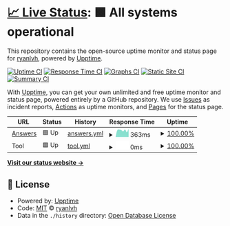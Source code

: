 # [📈 Live Status](https://demo.upptime.js.org): <!--live status--> **🟩 All systems operational**

This repository contains the open-source uptime monitor and status page for [ryanlvh](https://demo.upptime.js.org), powered by [Upptime](https://github.com/upptime/upptime).

[![Uptime CI](https://github.com/koj-co/upptime/workflows/Uptime%20CI/badge.svg)](https://github.com/koj-co/upptime/actions?query=workflow%3A%22Uptime+CI%22)
[![Response Time CI](https://github.com/koj-co/upptime/workflows/Response%20Time%20CI/badge.svg)](https://github.com/koj-co/upptime/actions?query=workflow%3A%22Response+Time+CI%22)
[![Graphs CI](https://github.com/koj-co/upptime/workflows/Graphs%20CI/badge.svg)](https://github.com/koj-co/upptime/actions?query=workflow%3A%22Graphs+CI%22)
[![Static Site CI](https://github.com/koj-co/upptime/workflows/Static%20Site%20CI/badge.svg)](https://github.com/koj-co/upptime/actions?query=workflow%3A%22Static+Site+CI%22)
[![Summary CI](https://github.com/koj-co/upptime/workflows/Summary%20CI/badge.svg)](https://github.com/koj-co/upptime/actions?query=workflow%3A%22Summary+CI%22)

With [Upptime](https://upptime.js.org), you can get your own unlimited and free uptime monitor and status page, powered entirely by a GitHub repository. We use [Issues](https://github.com/ryanlvh/monitor-forum-tool-uptime/issues) as incident reports, [Actions](https://github.com/ryanlvh/monitor-forum-tool-uptime/actions) as uptime monitors, and [Pages](https://demo.upptime.js.org) for the status page.

<!--start: status pages-->
<!-- This summary is generated by Upptime (https://github.com/upptime/upptime) -->
<!-- Do not edit this manually, your changes will be overwritten -->
<!-- prettier-ignore -->
| URL | Status | History | Response Time | Uptime |
| --- | ------ | ------- | ------------- | ------ |
| <img alt="" src="https://favicons.githubusercontent.com/answers.microsoft.com" height="13"> [Answers](https://answers.microsoft.com) | 🟩 Up | [answers.yml](https://github.com/ryanLvh/Monitor-forum-tool-uptime/commits/HEAD/history/answers.yml) | <details><summary><img alt="Response time graph" src="./graphs/answers/response-time-week.png" height="20"> 363ms</summary><br><a href="https://demo.upptime.js.org/history/answers"><img alt="Response time 397" src="https://img.shields.io/endpoint?url=https%3A%2F%2Fraw.githubusercontent.com%2FryanLvh%2FMonitor-forum-tool-uptime%2FHEAD%2Fapi%2Fanswers%2Fresponse-time.json"></a><br><a href="https://demo.upptime.js.org/history/answers"><img alt="24-hour response time 247" src="https://img.shields.io/endpoint?url=https%3A%2F%2Fraw.githubusercontent.com%2FryanLvh%2FMonitor-forum-tool-uptime%2FHEAD%2Fapi%2Fanswers%2Fresponse-time-day.json"></a><br><a href="https://demo.upptime.js.org/history/answers"><img alt="7-day response time 363" src="https://img.shields.io/endpoint?url=https%3A%2F%2Fraw.githubusercontent.com%2FryanLvh%2FMonitor-forum-tool-uptime%2FHEAD%2Fapi%2Fanswers%2Fresponse-time-week.json"></a><br><a href="https://demo.upptime.js.org/history/answers"><img alt="30-day response time 397" src="https://img.shields.io/endpoint?url=https%3A%2F%2Fraw.githubusercontent.com%2FryanLvh%2FMonitor-forum-tool-uptime%2FHEAD%2Fapi%2Fanswers%2Fresponse-time-month.json"></a><br><a href="https://demo.upptime.js.org/history/answers"><img alt="1-year response time 397" src="https://img.shields.io/endpoint?url=https%3A%2F%2Fraw.githubusercontent.com%2FryanLvh%2FMonitor-forum-tool-uptime%2FHEAD%2Fapi%2Fanswers%2Fresponse-time-year.json"></a></details> | <details><summary><a href="https://demo.upptime.js.org/history/answers">100.00%</a></summary><a href="https://demo.upptime.js.org/history/answers"><img alt="All-time uptime 99.98%" src="https://img.shields.io/endpoint?url=https%3A%2F%2Fraw.githubusercontent.com%2FryanLvh%2FMonitor-forum-tool-uptime%2FHEAD%2Fapi%2Fanswers%2Fuptime.json"></a><br><a href="https://demo.upptime.js.org/history/answers"><img alt="24-hour uptime 100.00%" src="https://img.shields.io/endpoint?url=https%3A%2F%2Fraw.githubusercontent.com%2FryanLvh%2FMonitor-forum-tool-uptime%2FHEAD%2Fapi%2Fanswers%2Fuptime-day.json"></a><br><a href="https://demo.upptime.js.org/history/answers"><img alt="7-day uptime 100.00%" src="https://img.shields.io/endpoint?url=https%3A%2F%2Fraw.githubusercontent.com%2FryanLvh%2FMonitor-forum-tool-uptime%2FHEAD%2Fapi%2Fanswers%2Fuptime-week.json"></a><br><a href="https://demo.upptime.js.org/history/answers"><img alt="30-day uptime 100.00%" src="https://img.shields.io/endpoint?url=https%3A%2F%2Fraw.githubusercontent.com%2FryanLvh%2FMonitor-forum-tool-uptime%2FHEAD%2Fapi%2Fanswers%2Fuptime-month.json"></a><br><a href="https://demo.upptime.js.org/history/answers"><img alt="1-year uptime 99.98%" src="https://img.shields.io/endpoint?url=https%3A%2F%2Fraw.githubusercontent.com%2FryanLvh%2FMonitor-forum-tool-uptime%2FHEAD%2Fapi%2Fanswers%2Fuptime-year.json"></a></details>
| <img alt="" src="https://favicons.githubusercontent.com/null" height="13"> Tool | 🟩 Up | [tool.yml](https://github.com/ryanLvh/Monitor-forum-tool-uptime/commits/HEAD/history/tool.yml) | <details><summary><img alt="Response time graph" src="./graphs/tool/response-time-week.png" height="20"> 0ms</summary><br><a href="https://demo.upptime.js.org/history/tool"><img alt="Response time 1360" src="https://img.shields.io/endpoint?url=https%3A%2F%2Fraw.githubusercontent.com%2FryanLvh%2FMonitor-forum-tool-uptime%2FHEAD%2Fapi%2Ftool%2Fresponse-time.json"></a><br><a href="https://demo.upptime.js.org/history/tool"><img alt="24-hour response time 0" src="https://img.shields.io/endpoint?url=https%3A%2F%2Fraw.githubusercontent.com%2FryanLvh%2FMonitor-forum-tool-uptime%2FHEAD%2Fapi%2Ftool%2Fresponse-time-day.json"></a><br><a href="https://demo.upptime.js.org/history/tool"><img alt="7-day response time 0" src="https://img.shields.io/endpoint?url=https%3A%2F%2Fraw.githubusercontent.com%2FryanLvh%2FMonitor-forum-tool-uptime%2FHEAD%2Fapi%2Ftool%2Fresponse-time-week.json"></a><br><a href="https://demo.upptime.js.org/history/tool"><img alt="30-day response time 0" src="https://img.shields.io/endpoint?url=https%3A%2F%2Fraw.githubusercontent.com%2FryanLvh%2FMonitor-forum-tool-uptime%2FHEAD%2Fapi%2Ftool%2Fresponse-time-month.json"></a><br><a href="https://demo.upptime.js.org/history/tool"><img alt="1-year response time 1360" src="https://img.shields.io/endpoint?url=https%3A%2F%2Fraw.githubusercontent.com%2FryanLvh%2FMonitor-forum-tool-uptime%2FHEAD%2Fapi%2Ftool%2Fresponse-time-year.json"></a></details> | <details><summary><a href="https://demo.upptime.js.org/history/tool">100.00%</a></summary><a href="https://demo.upptime.js.org/history/tool"><img alt="All-time uptime 100.00%" src="https://img.shields.io/endpoint?url=https%3A%2F%2Fraw.githubusercontent.com%2FryanLvh%2FMonitor-forum-tool-uptime%2FHEAD%2Fapi%2Ftool%2Fuptime.json"></a><br><a href="https://demo.upptime.js.org/history/tool"><img alt="24-hour uptime 100.00%" src="https://img.shields.io/endpoint?url=https%3A%2F%2Fraw.githubusercontent.com%2FryanLvh%2FMonitor-forum-tool-uptime%2FHEAD%2Fapi%2Ftool%2Fuptime-day.json"></a><br><a href="https://demo.upptime.js.org/history/tool"><img alt="7-day uptime 100.00%" src="https://img.shields.io/endpoint?url=https%3A%2F%2Fraw.githubusercontent.com%2FryanLvh%2FMonitor-forum-tool-uptime%2FHEAD%2Fapi%2Ftool%2Fuptime-week.json"></a><br><a href="https://demo.upptime.js.org/history/tool"><img alt="30-day uptime 100.00%" src="https://img.shields.io/endpoint?url=https%3A%2F%2Fraw.githubusercontent.com%2FryanLvh%2FMonitor-forum-tool-uptime%2FHEAD%2Fapi%2Ftool%2Fuptime-month.json"></a><br><a href="https://demo.upptime.js.org/history/tool"><img alt="1-year uptime 100.00%" src="https://img.shields.io/endpoint?url=https%3A%2F%2Fraw.githubusercontent.com%2FryanLvh%2FMonitor-forum-tool-uptime%2FHEAD%2Fapi%2Ftool%2Fuptime-year.json"></a></details>

<!--end: status pages-->

[**Visit our status website →**](https://demo.upptime.js.org)

## 📄 License

- Powered by: [Upptime](https://github.com/upptime/upptime)
- Code: [MIT](./LICENSE) © [ryanlvh](https://demo.upptime.js.org)
- Data in the `./history` directory: [Open Database License](https://opendatacommons.org/licenses/odbl/1-0/)
